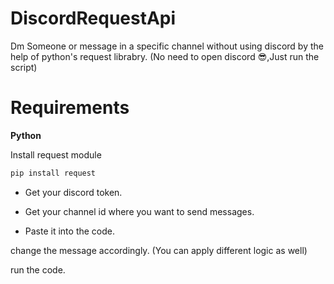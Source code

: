 # DiscordRequestApi

Dm Someone or message in a specific channel without using discord by the help of python's request librabry. (No need to open discord 😎,Just run the script)

# Requirements

**Python**

Install request module
```bash
pip install request
```

- Get your discord token.

- Get your channel id where you want to send messages.

- Paste it into the code.

change the message accordingly. (You can apply different logic as well)

run the code.
